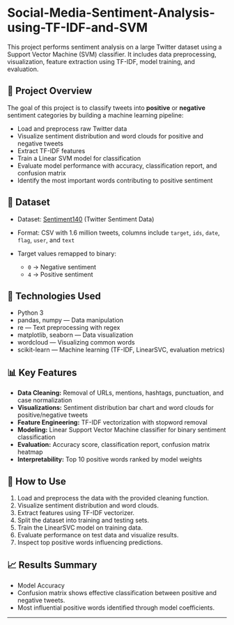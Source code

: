 # Social-Media-Sentiment-Analysis-using-TF-IDF-and-SVM
This project performs sentiment analysis on a large Twitter dataset using a Support Vector Machine (SVM) classifier. It includes data preprocessing, visualization, feature extraction using TF-IDF, model training, and evaluation.

## 📝 Project Overview
The goal of this project is to classify tweets into **positive** or **negative** sentiment categories by building a machine learning pipeline:

* Load and preprocess raw Twitter data
* Visualize sentiment distribution and word clouds for positive and negative tweets
* Extract TF-IDF features
* Train a Linear SVM model for classification
* Evaluate model performance with accuracy, classification report, and confusion matrix
* Identify the most important words contributing to positive sentiment
  
## 📂 Dataset

* Dataset: [Sentiment140](http://help.sentiment140.com/for-students/) (Twitter Sentiment Data)
* Format: CSV with 1.6 million tweets, columns include `target`, `ids`, `date`, `flag`, `user`, and `text`
* Target values remapped to binary:

  * `0` → Negative sentiment
  * `4` → Positive sentiment

## 🧰 Technologies Used

* Python 3
* pandas, numpy — Data manipulation
* re — Text preprocessing with regex
* matplotlib, seaborn — Data visualization
* wordcloud — Visualizing common words
* scikit-learn — Machine learning (TF-IDF, LinearSVC, evaluation metrics)

## 📊 Key Features

* **Data Cleaning:** Removal of URLs, mentions, hashtags, punctuation, and case normalization
* **Visualizations:** Sentiment distribution bar chart and word clouds for positive/negative tweets
* **Feature Engineering:** TF-IDF vectorization with stopword removal
* **Modeling:** Linear Support Vector Machine classifier for binary sentiment classification
* **Evaluation:** Accuracy score, classification report, confusion matrix heatmap
* **Interpretability:** Top 10 positive words ranked by model weights

## 🚀 How to Use

1. Load and preprocess the data with the provided cleaning function.
2. Visualize sentiment distribution and word clouds.
3. Extract features using TF-IDF vectorizer.
4. Split the dataset into training and testing sets.
5. Train the LinearSVC model on training data.
6. Evaluate performance on test data and visualize results.
7. Inspect top positive words influencing predictions.

## 📈 Results Summary

* Model Accuracy
* Confusion matrix shows effective classification between positive and negative tweets.
* Most influential positive words identified through model coefficients.

---


